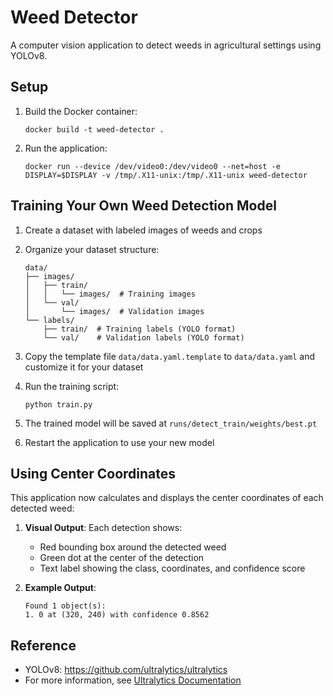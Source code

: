 # Weed Detector

A computer vision application to detect weeds in agricultural settings using YOLOv8.

## Setup

1. Build the Docker container:
   ```
   docker build -t weed-detector .
   ```

2. Run the application:
   ```
   docker run --device /dev/video0:/dev/video0 --net=host -e DISPLAY=$DISPLAY -v /tmp/.X11-unix:/tmp/.X11-unix weed-detector
   ```

## Training Your Own Weed Detection Model

1. Create a dataset with labeled images of weeds and crops
2. Organize your dataset structure:
   ```
   data/
   ├── images/
   │   ├── train/
   │   │   └── images/  # Training images
   │   └── val/
   │       └── images/  # Validation images
   └── labels/
       ├── train/  # Training labels (YOLO format)
       └── val/    # Validation labels (YOLO format)
   ```

3. Copy the template file `data/data.yaml.template` to `data/data.yaml` and customize it for your dataset

4. Run the training script:
   ```
   python train.py
   ```

5. The trained model will be saved at `runs/detect_train/weights/best.pt`

6. Restart the application to use your new model

## Using Center Coordinates

This application now calculates and displays the center coordinates of each detected weed:

1. **Visual Output**: Each detection shows:
   - Red bounding box around the detected weed
   - Green dot at the center of the detection
   - Text label showing the class, coordinates, and confidence score

2. **Example Output**:
   ```
   Found 1 object(s):
   1. 0 at (320, 240) with confidence 0.8562
   ```

## Reference

- YOLOv8: https://github.com/ultralytics/ultralytics
- For more information, see [Ultralytics Documentation](https://docs.ultralytics.com/)
